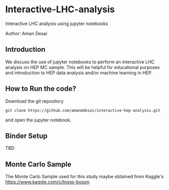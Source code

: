 # Interactive-LHC-analysis
Interactive LHC analysis using jupyter notebooks 

Author: Aman Desai

## Introduction

We discuss the use of jupyter notebooks to perform an interactive LHC analysis on HEP MC sample. This will be helpful for educational purposes and introduction to HEP data analysis and/or machine learning in HEP. 


## How to Run the code? 

Download the git repository 

```code
git clone https://github.com/amanmdesai/interactive-hep-analysis.git
```

and open the jupyter notebook.

## Binder Setup 

TBD

## Monte Carlo Sample

The Monte Carlo Sample used for this study maybe obtained from Kaggle's https://www.kaggle.com/c/higgs-boson. 

